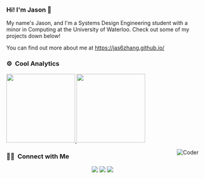 ### Hi! I'm Jason 👋

My name's Jason, and I'm a Systems Design Engineering student with a minor in Computing at the University of Waterloo. Check out some of my projects down below!

You can find out more about me at https://jas6zhang.github.io/

<!--- - You can find out more about me at https://jas6zhang.github.io/ --->

### ⚙️ &nbsp;Cool Analytics

<p align="left">
  <a href="https://github.com/jas6zhang">
  <img height="180em" src="https://github-readme-stats-eight-theta.vercel.app/api?username=jas6zhang&show_icons=true&theme=tokyonight&&hide=stars,issues"/>
      <img height="180em" src="https://github-readme-stats.vercel.app/api/top-langs/?username=jas6zhang&theme=algolia"/>
</a>
</p>

<img alt="Coder" src="https://user-images.githubusercontent.com/65873016/156272393-0646880b-10d3-459b-b222-aaf374b5fb6d.gif" align="right"/>

### 🤝🏻 &nbsp;Connect with Me

<p align="center">
<!--<a href="link"><img src="https://img.shields.io/badge/-link.com-3423A6?style=flat&logo=Google-Chrome&logoColor=white"/></a>-->
<a href="https://www.linkedin.com/in/j6z/"><img src="https://img.shields.io/badge/-Jason%20Zhang-0077B5?style=flat&logo=Linkedin&logoColor=white"/></a>
<a href="mailto:j2343zha@uwaterloo.ca"><img src="https://img.shields.io/badge/-j2343zha@uwaterloo.ca-D14836?style=flat&logo=Gmail&logoColor=white"/></a>
<a href="https://instagram.com/dtrxcy"><img src="https://img.shields.io/badge/-@jason6zhang-E4405F?style=flat&logo=Instagram&logoColor=white"/></a>
</p>
